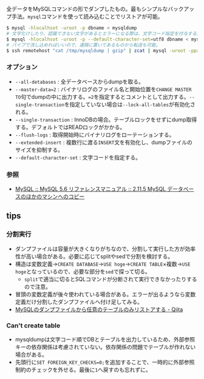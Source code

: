 全データをMySQLコマンドの形でダンプしたもの。最もシンプルなバックアップ手法。`mysql`コマンドを使って読み込むことでリストアが可能。

```bash
$ mysql -hlocalhsot -uroot -p dbname < mysqldump
# 文字化けしたり、認識できない文字があるとエラーになる際は、文字コード指定を付与する。
$ mysql -hlocalhsot -uroot -p --default-character-set=utf8 dbname < mysqldump
# パイプで流し込めればいいので、遠隔に置いてあるものから転送も可能。
$ ssh remotehost "cat /tmp/mysqldump | gzip" | zcat | mysql -uroot -ppassword
```

### オプション

* `--all-detabases` : 全データベースからdumpを取る。
* `--master-data=2` : バイナリログのファイル名と開始位置を`CHANGE MASTER TO`句でdumpの中に出力する。`=2`を指定するとコメントとして出力する。`--single-transaction`を指定していない場合は`--lock-all-tables`が有効化される。
* `--single-transaction` : InnoDBの場合。テーブルロックをせずにdump取得する。デフォルトではREADロックがかかる。
* `--flush-logs` : 取得開始時にバイナリログをローテーションする。
* `--extended-insert` : 複数行に渡る`INSERT`文を有効化し、dumpファイルのサイズを抑制する。
* `--default-character-set` : 文字コードを指定する。

### 参照

* [MySQL :: MySQL 5.6 リファレンスマニュアル :: 2.11.5 MySQL データベースのほかのマシンへのコピー](https://dev.mysql.com/doc/refman/5.6/ja/copying-databases.html)

tips
----

### 分割実行

* ダンプファイルは容量が大きくなりがちなので、分割して実行した方が効率性が高い場合がある。必要に応じてsplitやsedで分割を検討する。
* 構造は変数定義→`CREATE DATABASE`→`USE hoge`→`CREATE TABLE`×複数→`USE hoge`となっているので、必要な部分を`sed`で探って切る。
  * `split`で適当に切るとSQLコマンドが分断されて実行できなかったりするので注意。
* 冒頭の変数定義が後々使われている場合がある。エラーが出るようなら変数定義だけ分割したダンプファイルへ付け足してみる。
* [MySQLのダンプファイルから任意のテーブルのみリストアする - Qiita](http://qiita.com/toshiro3/items/7844d45076b83103c095)

### Can't create table

* mysqldumpは文字コード順でDBとテーブルを出力しているため、外部参照キーの依存関係は考慮されていない。依存関係の問題でテーブルが作れない場合がある。
* 先頭行に`SET FOREIGN_KEY_CHECKS=0;`を追加することで、一時的に外部参照制約のチェックを外せる。最後に`1`へ戻すのも忘れずに。

